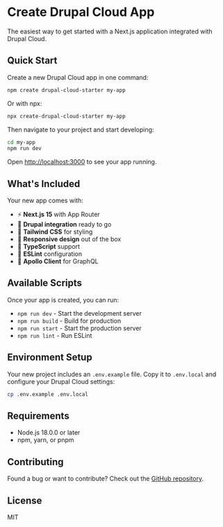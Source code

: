 # Create Drupal Cloud App

The easiest way to get started with a Next.js application integrated with Drupal Cloud.

## Quick Start

Create a new Drupal Cloud app in one command:

```bash
npm create drupal-cloud-starter my-app
```

Or with npx:

```bash
npx create-drupal-cloud-starter my-app
```

Then navigate to your project and start developing:

```bash
cd my-app
npm run dev
```

Open [http://localhost:3000](http://localhost:3000) to see your app running.

## What's Included

Your new app comes with:

- ⚡ **Next.js 15** with App Router
- 🍃 **Drupal integration** ready to go
- 🎨 **Tailwind CSS** for styling
- 📱 **Responsive design** out of the box
- 🔧 **TypeScript** support
- 🧹 **ESLint** configuration
- 🚀 **Apollo Client** for GraphQL

## Available Scripts

Once your app is created, you can run:

- `npm run dev` - Start the development server
- `npm run build` - Build for production
- `npm run start` - Start the production server
- `npm run lint` - Run ESLint

## Environment Setup

Your new project includes an `.env.example` file. Copy it to `.env.local` and configure your Drupal Cloud settings:

```bash
cp .env.example .env.local
```

## Requirements

- Node.js 18.0.0 or later
- npm, yarn, or pnpm

## Contributing

Found a bug or want to contribute? Check out the [GitHub repository](https://github.com/your-username/create-drupal-cloud-starter).

## License

MIT